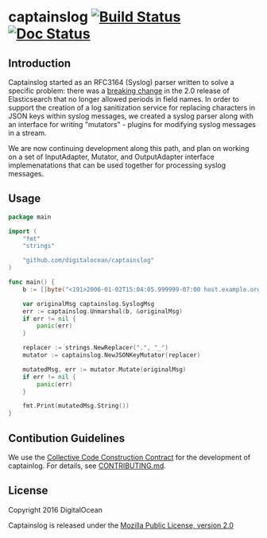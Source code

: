 # captainslog [![Build Status](https://travis-ci.org/digitalocean/captainslog.svg?branch=master)](https://travis-ci.org/digitalocean/captainslog) [![Doc Status](https://godoc.org/github.com/digitalocean/captainslog?status.png)](https://godoc.org/github.com/digitalocean/captainslog)

## Introduction
Captainslog started as an RFC3164 (Syslog) parser written to solve a specific problem: there was a [breaking change](https://www.elastic.co/guide/en/elasticsearch/reference/current/breaking_20_mapping_changes.html#_field_names_may_not_contain_dots) in the 2.0 release of Elasticsearch that no longer allowed periods in field names. In order to support the creation of a log sanitization service for replacing characters in JSON keys within syslog messages, we created a syslog parser along with an interface for writing "mutators" - plugins for modifying syslog messages in a stream.

We are now continuing development along this path, and plan on working on a set of InputAdapter, Mutator, and OutputAdapter interface implemenatations that can be used together for processing syslog messages.

## Usage
```go
package main

import (
	"fmt"
	"strings"

	"github.com/digitalocean/captainslog"
)

func main() {
	b := []byte("<191>2006-01-02T15:04:05.999999-07:00 host.example.org test: @cee:{\"my.message\": \"hello world\"}\n")

	var originalMsg captainslog.SyslogMsg
	err := captainslog.Unmarshal(b, &originalMsg)
	if err != nil {
		panic(err)
	}

	replacer := strings.NewReplacer(".", "_")
	mutator := captainslog.NewJSONKeyMutator(replacer)

	mutatedMsg, err := mutator.Mutate(originalMsg)
	if err != nil {
		panic(err)
	}

	fmt.Print(mutatedMsg.String())
}
```

## Contibution Guidelines
We use the [Collective Code Construction Contract](http://rfc.zeromq.org/spec:22) for the development of captainlog. For details, see [CONTRIBUTING.md](https://github.com/digtalocean/captainslog/blob/master/CONTRIBUTING.md).

## License
Copyright 2016 DigitalOcean

Captainslog is released under the [Mozilla Public License, version 2.0](https://github.com/digitalocean/captainslog/blob/master/LICENSE)
